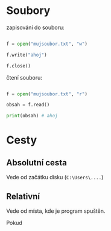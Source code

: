 # Soubory


zapisování do souboru:
```py

f = open("mujsoubor.txt", "w")

f.write("ahoj")

f.close()


```


čtení souboru:
```py

f = open("mujsoubor.txt", "r")

obsah = f.read()

print(obsah) # ahoj

```


# Cesty

## Absolutní cesta
Vede od začátku disku (`C:\Users\....`)

## Relativní
Vede od místa, kde je program spuštěn.

Pokud 